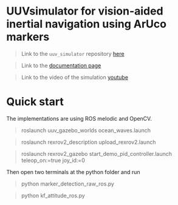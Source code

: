 # UUVsimulator for vision-aided inertial navigation using ArUco markers

> Link to the `uuv_simulator` repository [here](https://github.com/uuvsimulator/uuv_simulator)

> Link to the [documentation page](https://uuvsimulator.github.io/packages/uuv_simulator/intro/) 

> Link to the video of the simulation [youtube](https://www.youtube.com/watch?v=VIgVS2FLsy0)



# Quick start
The implementations are using ROS melodic and OpenCV.

> roslaunch uuv_gazebo_worlds ocean_waves.launch

> roslaunch rexrov2_description upload_rexrov2.launch

> roslaunch rexrov2_gazebo start_demo_pid_controller.launch teleop_on:=true joy_id:=0

Then open two terminals at the python folder and run
> python marker_detection_raw_ros.py

> python kf_attitude_ros.py



